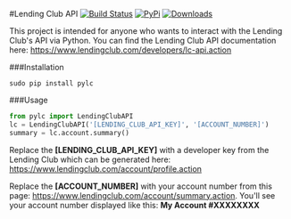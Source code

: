 #Lending Club API
[![Build Status](https://travis-ci.org/bmorrise/pylc.svg?branch=master)](https://travis-ci.org/bmorrise/pylc)
[![PyPi](https://img.shields.io/pypi/v/pylc.svg)](https://pypi.python.org/pypi/pylc)
[![Downloads](https://img.shields.io/pypi/dm/pylc.svg)](https://pypi.python.org/pypi/pylc)

This project is intended for anyone who wants to interact with the Lending Club's API via Python. You can find the Lending Club API documentation here: https://www.lendingclub.com/developers/lc-api.action

###Installation
```
sudo pip install pylc
```

###Usage
```python
from pylc import LendingClubAPI
lc = LendingClubAPI('[LENDING_CLUB_API_KEY]', '[ACCOUNT_NUMBER]')
summary = lc.account.summary()
```
Replace the **[LENDING_CLUB_API_KEY]** with a developer key from the Lending Club which can be generated here: https://www.lendingclub.com/account/profile.action

Replace the **[ACCOUNT_NUMBER]** with your account number from this page: https://www.lendingclub.com/account/summary.action. You'll see your account number displayed like this: **My Account #XXXXXXXX**
